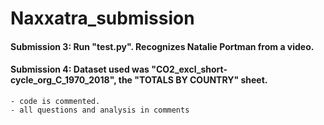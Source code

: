 # Naxxatra_submission

#### Submission 3: Run "test.py". Recognizes Natalie Portman from a video. 

#### Submission 4: Dataset used was "CO2_excl_short-cycle_org_C_1970_2018", the "TOTALS BY COUNTRY" sheet. 
    - code is commented. 
    - all questions and analysis in comments 
